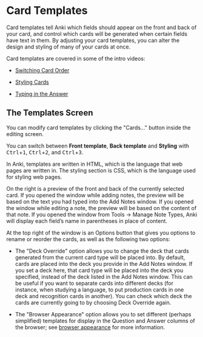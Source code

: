 # Card Templates

Card templates tell Anki which fields should appear on the front and back of your card,
and control which cards will be generated when certain fields have text in them.
By adjusting your card templates, you can alter the design and styling of many of your
cards at once.

Card templates are covered in some of the intro videos:

- [Switching Card Order](http://www.youtube.com/watch?v=DnbKwHEQ1mA&yt:cc=on)

- [Styling Cards](http://www.youtube.com/watch?v=F1j1Zx0mXME&yt:cc=on)

- [Typing in the Answer](http://www.youtube.com/watch?v=5tYObQ3ocrw&yt:cc=on)

## The Templates Screen

You can modify card templates by clicking the "Cards..." button inside the
editing screen.


You can switch between **Front template**, **Back template** and **Styling** with <kbd>Ctrl</kbd>+<kbd>1</kbd>, <kbd>Ctrl</kbd>+<kbd>2</kbd>, and <kbd>Ctrl</kbd>+<kbd>3</kbd>.

In Anki, templates are written in HTML, which is the language that web
pages are written in. The styling section is CSS, which is the language
used for styling web pages.

On the right is a preview of the front and back of the currently
selected card. If you opened the window while adding notes, the preview
will be based on the text you had typed into the Add Notes window. If
you opened the window while editing a note, the preview will be based on
the content of that note. If you opened the window from Tools → Manage
Note Types, Anki will display each field’s name in parentheses in place
of content.

At the top right of the window is an Options button that gives you
options to rename or reorder the cards, as well as the following two
options:

- The "Deck Override" option allows you to change the deck that cards
  generated from the current card type will be placed into. By
  default, cards are placed into the deck you provide in the Add Notes
  window. If you set a deck here, that card type will be placed into
  the deck you specified, instead of the deck listed in the Add Notes
  window. This can be useful if you want to separate cards into
  different decks (for instance, when studying a language, to put
  production cards in one deck and recognition cards in another). You
  can check which deck the cards are currently going to by choosing
  Deck Override again.

- The "Browser Appearance" option allows you to set different (perhaps
  simplified) templates for display in the Question and Answer columns
  of the browser; see [browser appearance](styling.md#browser-appearance) for more
  information.
